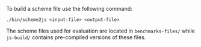 To build a scheme file use the following command:
```
./bin/scheme2js <input-file> <output-file>
```

The scheme files used for evaluation are located in `benchmarks-files/`
while `js-build/` contains pre-compiled versions of these files.

